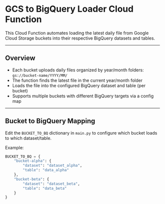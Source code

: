 # GCS to BigQuery Loader Cloud Function

This Cloud Function automates loading the latest daily file from Google Cloud Storage buckets into their respective BigQuery datasets and tables.

---

## Overview

- Each bucket uploads daily files organized by year/month folders: `gs://bucket-name/YYYY/MM/`
- The function finds the latest file in the current year/month folder
- Loads the file into the configured BigQuery dataset and table (per bucket)
- Supports multiple buckets with different BigQuery targets via a config map

---

## Bucket to BigQuery Mapping

Edit the `BUCKET_TO_BQ` dictionary in `main.py` to configure which bucket loads to which dataset/table.

Example:

```python
BUCKET_TO_BQ = {
    "bucket-alpha": {
        "dataset": "dataset_alpha",
        "table": "data_alpha"
    },
    "bucket-beta": {
        "dataset": "dataset_beta",
        "table": "data_beta"
    }
}
